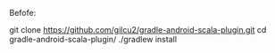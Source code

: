 Befofe:

git clone https://github.com/gilcu2/gradle-android-scala-plugin.git
cd gradle-android-scala-plugin/
./gradlew install
